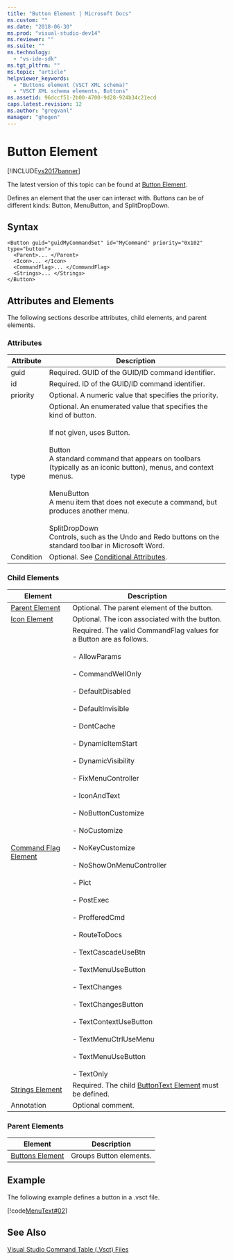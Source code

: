 ```yaml
---
title: "Button Element | Microsoft Docs"
ms.custom: ""
ms.date: "2018-06-30"
ms.prod: "visual-studio-dev14"
ms.reviewer: ""
ms.suite: ""
ms.technology: 
  - "vs-ide-sdk"
ms.tgt_pltfrm: ""
ms.topic: "article"
helpviewer_keywords: 
  - "Buttons element (VSCT XML schema)"
  - "VSCT XML schema elements, Buttons"
ms.assetid: 96dccf51-2b00-4700-9d28-924b34c21ecd
caps.latest.revision: 12
ms.author: "gregvanl"
manager: "ghogen"
---
```

# Button Element
[!INCLUDE[vs2017banner](../includes/vs2017banner.md)]

The latest version of this topic can be found at [Button Element](https://docs.microsoft.com/visualstudio/extensibility/button-element).  
  
Defines an element that the user can interact with. Buttons can be of different kinds: Button, MenuButton, and SplitDropDown.  
  
## Syntax  
  
```  
<Button guid="guidMyCommandSet" id="MyCommand" priority="0x102" type="button">  
  <Parent>... </Parent>  
  <Icon>... </Icon>  
  <CommandFlag>... </CommandFlag>  
  <Strings>... </Strings>  
</Button>  
```  
  
## Attributes and Elements  
 The following sections describe attributes, child elements, and parent elements.  
  
### Attributes  
  
|Attribute|Description|  
|---------------|-----------------|  
|guid|Required. GUID of the GUID/ID command identifier.|  
|id|Required. ID of the GUID/ID command identifier.|  
|priority|Optional. A numeric value that specifies the priority.|  
|type|Optional. An enumerated value that specifies the kind of button.<br /><br /> If not given, uses Button.<br /><br /> Button<br /> A standard command that appears on toolbars (typically as an iconic button), menus, and context menus.<br /><br /> MenuButton<br /> A menu item that does not execute a command, but produces another menu.<br /><br /> SplitDropDown<br /> Controls, such as the Undo and Redo buttons on the standard toolbar in Microsoft Word.|  
|Condition|Optional. See [Conditional Attributes](../extensibility/vsct-xml-schema-conditional-attributes.md).|  
  
### Child Elements  
  
|Element|Description|  
|-------------|-----------------|  
|[Parent Element](../extensibility/parent-element.md)|Optional. The parent element of the button.|  
|[Icon Element](../extensibility/icon-element.md)|Optional. The icon associated with the button.|  
|[Command Flag Element](../extensibility/command-flag-element.md)|Required. The valid CommandFlag values for a Button are as follows.<br /><br /> - AllowParams<br /><br /> - CommandWellOnly<br /><br /> - DefaultDisabled<br /><br /> - DefaultInvisible<br /><br /> - DontCache<br /><br /> - DynamicItemStart<br /><br /> - DynamicVisibility<br /><br /> - FixMenuController<br /><br /> - IconAndText<br /><br /> - NoButtonCustomize<br /><br /> - NoCustomize<br /><br /> - NoKeyCustomize<br /><br /> - NoShowOnMenuController<br /><br /> - Pict<br /><br /> - PostExec<br /><br /> - ProfferedCmd<br /><br /> - RouteToDocs<br /><br /> - TextCascadeUseBtn<br /><br /> - TextMenuUseButton<br /><br /> - TextChanges<br /><br /> - TextChangesButton<br /><br /> - TextContextUseButton<br /><br /> - TextMenuCtrlUseMenu<br /><br /> - TextMenuUseButton<br /><br /> - TextOnly|  
|[Strings Element](../extensibility/strings-element.md)|Required. The child [ButtonText Element](../extensibility/buttontext-element.md) must be defined.|  
|Annotation|Optional comment.|  
  
### Parent Elements  
  
|Element|Description|  
|-------------|-----------------|  
|[Buttons Element](../extensibility/buttons-element.md)|Groups Button elements.|  
  
## Example  
 The following example defines a button in a .vsct file.  
  
 [!code[MenuText#02](../snippets/common/VS_Snippets_VSSDK/menutext/common/menutext.vsct#02)]  
  
## See Also  
 [Visual Studio Command Table (.Vsct) Files](../extensibility/internals/visual-studio-command-table-dot-vsct-files.md)

